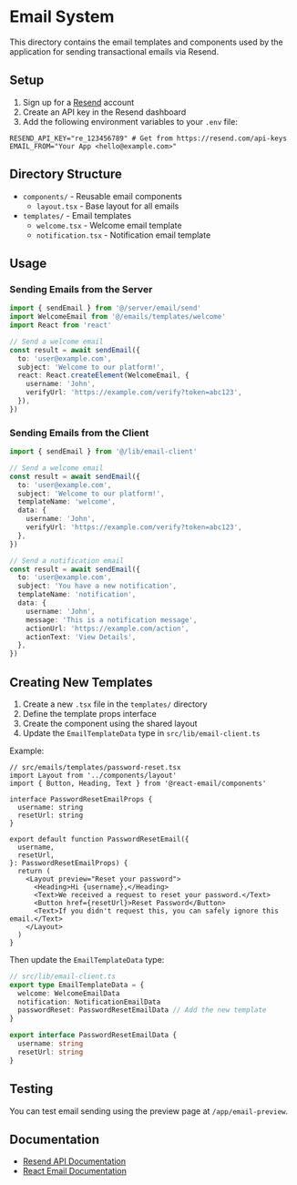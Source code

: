 # Email System

This directory contains the email templates and components used by the application for sending transactional emails via Resend.

## Setup

1. Sign up for a [Resend](https://resend.com) account
2. Create an API key in the Resend dashboard
3. Add the following environment variables to your `.env` file:

```env
RESEND_API_KEY="re_123456789" # Get from https://resend.com/api-keys
EMAIL_FROM="Your App <hello@example.com>"
```

## Directory Structure

- `components/` - Reusable email components
  - `layout.tsx` - Base layout for all emails
- `templates/` - Email templates
  - `welcome.tsx` - Welcome email template
  - `notification.tsx` - Notification email template

## Usage

### Sending Emails from the Server

```typescript
import { sendEmail } from '@/server/email/send'
import WelcomeEmail from '@/emails/templates/welcome'
import React from 'react'

// Send a welcome email
const result = await sendEmail({
  to: 'user@example.com',
  subject: 'Welcome to our platform!',
  react: React.createElement(WelcomeEmail, {
    username: 'John',
    verifyUrl: 'https://example.com/verify?token=abc123',
  }),
})
```

### Sending Emails from the Client

```typescript
import { sendEmail } from '@/lib/email-client'

// Send a welcome email
const result = await sendEmail({
  to: 'user@example.com',
  subject: 'Welcome to our platform!',
  templateName: 'welcome',
  data: {
    username: 'John',
    verifyUrl: 'https://example.com/verify?token=abc123',
  },
})

// Send a notification email
const result = await sendEmail({
  to: 'user@example.com',
  subject: 'You have a new notification',
  templateName: 'notification',
  data: {
    username: 'John',
    message: 'This is a notification message',
    actionUrl: 'https://example.com/action',
    actionText: 'View Details',
  },
})
```

## Creating New Templates

1. Create a new `.tsx` file in the `templates/` directory
2. Define the template props interface
3. Create the component using the shared layout
4. Update the `EmailTemplateData` type in `src/lib/email-client.ts`

Example:

```tsx
// src/emails/templates/password-reset.tsx
import Layout from '../components/layout'
import { Button, Heading, Text } from '@react-email/components'

interface PasswordResetEmailProps {
  username: string
  resetUrl: string
}

export default function PasswordResetEmail({
  username,
  resetUrl,
}: PasswordResetEmailProps) {
  return (
    <Layout preview="Reset your password">
      <Heading>Hi {username},</Heading>
      <Text>We received a request to reset your password.</Text>
      <Button href={resetUrl}>Reset Password</Button>
      <Text>If you didn't request this, you can safely ignore this email.</Text>
    </Layout>
  )
}
```

Then update the `EmailTemplateData` type:

```typescript
// src/lib/email-client.ts
export type EmailTemplateData = {
  welcome: WelcomeEmailData
  notification: NotificationEmailData
  passwordReset: PasswordResetEmailData // Add the new template
}

export interface PasswordResetEmailData {
  username: string
  resetUrl: string
}
```

## Testing

You can test email sending using the preview page at `/app/email-preview`.

## Documentation

- [Resend API Documentation](https://resend.com/docs/api-reference/emails/send-email)
- [React Email Documentation](https://react.email/docs/introduction)
